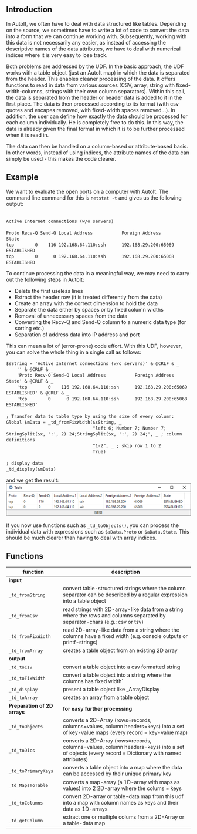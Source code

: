 ## Introduction

In AutoIt, we often have to deal with data structured like tables.
Depending on the source, we sometimes have to write a lot of code to convert the data into a form that we can continue working with.
Subsequently, working with this data is not necessarily any easier, as instead of accessing the descriptive names of the data attributes, we have to deal with numerical indices where it is very easy to lose track.

Both problems are addressed by the UDF.
In the basic approach, the UDF works with a table object (just an AutoIt map) in which the data is separated from the header.
This enables cleaner processing of the data.
It offers functions to read in data from various sources (CSV, array, string with fixed-width-columns, strings with their own column separators).
Within this call, the data is separated from the header or header data is added to it in the first place.
The data is then processed according to its format (with csv quotes and escapes removed, with fixed-width spaces removed...).
In addition, the user can define how exactly the data should be processed for each column individually. He is completely free to do this.
In this way, the data is already given the final format in which it is to be further processed when it is read in.

The data can then be handled on a column-based or attribute-based basis.
In other words, instead of using indices, the attribute names of the data can simply be used - this makes the code clearer.

## Example
We want to evaluate the open ports on a computer with AutoIt.
The command line command for this is `netstat -t` and gives us the following output:

```

Active Internet connections (w/o servers)

Proto Recv-Q Send-Q Local Address           Foreign Address         State
tcp        0    116 192.168.64.110:ssh      192.168.29.200:65069    ESTABLISHED
tcp        0      0 192.168.64.110:ssh      192.168.29.200:65068    ESTABLISHED
```
To continue processing the data in a meaningful way, we may need to carry out the following steps in AutoIt:

* Delete the first useless lines
* Extract the header row (it is treated differently from the data)
* Create an array with the correct dimension to hold the data
* Separate the data either by spaces or by fixed column widths
* Removal of unnecessary spaces from the data
* Converting the Recv-Q and Send-Q column to a numeric data type (for sorting etc.)
* Separation of address data into IP address and port

This can mean a lot of (error-prone) code effort.
With this UDF, however, you can solve the whole thing in a single call as follows:

```AutoIt
$sString = 'Active Internet connections (w/o servers)' & @CRLF & _
    '' & @CRLF & _
    'Proto Recv-Q Send-Q Local Address           Foreign Address         State' & @CRLF & _
    'tcp        0    116 192.168.64.110:ssh      192.168.29.200:65069    ESTABLISHED' & @CRLF & _
    'tcp        0      0 192.168.64.110:ssh      192.168.29.200:65068    ESTABLISHED'

; Transfer data to table type by using the size of every column:
Global $mData = _td_fromFixWidth($sString, _
                                 "left 6; Number 7; Number 7; StringSplit($x, ':', 2) 24;StringSplit($x, ':', 2) 24;", _ ; column definitions
                                 "1-2", _ ; skip row 1 to 2
								 True)

; display data
_td_display($mData)
```
and we get the result:
![screenshot](result.PNG)

If you now use functions such as `_td_toObjects()`, you can process the individual data with expressions such as `$aData.Proto` or `$aData.State`. This should be much clearer than having to deal with array indices.

## Functions
| function | description |
| -------- | ----------- |
| <b>input</b> | |
| `_td_fromString`      | convert table-structured strings where the column separator can be described by a regular expression into a table object |
|  `_td_fromCsv`         | read strings with 2D-array-like data from a string where the rows and columns separated by separator-chars (e.g.: csv or tsv) |
|  `_td_fromFixWidth`    | read 2D-array-like data from a string where the columns have a fixed width (e.g. console outputs or printf-strings) |
|  `_td_fromArray`       | creates a table object from an existing 2D array |
| <b>output</b> | |
|  `_td_toCsv`           | convert a table object into a csv formatted string |
|  `_td_toFixWidth`      | convert a table object into a string where the columns has fixed width` |
|  `_td_display`         | present a table object like _ArrayDisplay |
|  `_td_toArray`         | creates an array from a table object |
| <b>Preparation of 2D arrays</b> | <b>for easy further processing</b> |
|  `_td_toObjects`     | converts a 2D-Array (rows=records, columns=values, column headers=keys) into a set of key-value maps (every record = key-value map)
|  `_td_toDics`     | converts a 2D-Array (rows=records, columns=values, column headers=keys) into a set of objects (every record = Dictionary with named attributes) |
|  `_td_toPrimaryKeys`  | converts a table object into a map where the data can be accessed by their unique primary key |
|  `_td_MapsToTable`    | converts a map-array (a 1D-array with maps as values) into 2 2D-array where the colums = keys |
|  `_td_toColumns`       | convert 2D-array or table-data map from this udf into a map with column names as keys and their data as 1D-arrays |
|  `_td_getColumn`      | extract one or multiple colums from a 2D-Array or a table-data map |